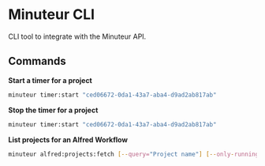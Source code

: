 # Minuteur CLI

CLI tool to integrate with the Minuteur API.

## Commands

**Start a timer for a project**

```bash
minuteur timer:start "ced06672-0da1-43a7-aba4-d9ad2ab817ab"
```

**Stop the timer for a project**

```bash
minuteur timer:start "ced06672-0da1-43a7-aba4-d9ad2ab817ab"
```

**List projects for an Alfred Workflow**

```bash
minuteur alfred:projects:fetch [--query="Project name"] [--only-running]
```

